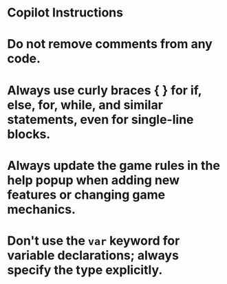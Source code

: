 # Copilot Instructions
# Do not remove comments from any code.
# Always use curly braces { } for if, else, for, while, and similar statements, even for single-line blocks.
# Always update the game rules in the help popup when adding new features or changing game mechanics.
# Don't use the `var` keyword for variable declarations; always specify the type explicitly.